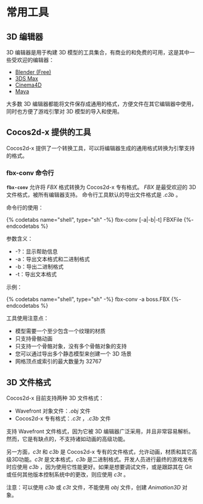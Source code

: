 # 常用工具

## 3D 编辑器

3D 编辑器是用于构建 3D 模型的工具集合，有商业的和免费的可用，这是其中一些受欢迎的编辑器：

* [Blender (Free)](http://www.blender.org/)
* [3DS Max](http://www.autodesk.com/products/3ds-max/overview)
* [Cinema4D](http://www.maxon.net/products/)
* [Maya](http://www.autodesk.com/products/maya/overview)

大多数 3D 编辑器都能将文件保存成通用的格式，方便文件在其它编辑器中使用，同时也方便了游戏引擎对 3D 模型的导入和使用。

## Cocos2d-x 提供的工具

Cocos2d-x 提供了一个转换工具，可以将编辑器生成的通用格式转换为引擎支持的格式。

### fbx-conv 命令行

__`fbx-conv`__ 允许将 _FBX_ 格式转换为 Cocos2d-x 专有格式。 _FBX_ 是最受欢迎的 3D 文件格式，被所有编辑器支持。 命令行工具默认的导出文件格式是 _.c3b_ 。

命令行的使用：

{% codetabs name="shell", type="sh" -%}
fbx-conv [-a|-b|-t] FBXFile
{%- endcodetabs %}

参数含义：

* -?：显示帮助信息
* -a：导出文本格式和二进制格式
* -b：导出二进制格式
* -t：导出文本格式

示例：

{% codetabs name="shell", type="sh" -%}
fbx-conv -a boss.FBX
{%- endcodetabs %}

工具使用注意点：

* 模型需要一个至少包含一个纹理的材质
* 只支持骨骼动画
* 只支持一个骨骼对象，没有多个骨骼对象的支持
* 您可以通过导出多个静态模型来创建一个 3D 场景
* 网格顶点或索引的最大数量为 32767

## 3D 文件格式

Cocos2d-x 目前支持两种 3D 文件格式：

* Wavefront 对象文件：_.obj_ 文件
* Cocos2d-x 专有格式：_.c3t_ ，_.c3b_ 文件

支持 Wavefront 文件格式，因为它被 3D 编辑器广泛采用，并且非常容易解析。然而，它是有缺点的，不支持诸如动画的高级功能。

另一方面，_c3t_ 和 _c3b_ 是 Cocos2d-x 专有的文件格式，允许动画，材质和其它高级3D功能。_c3t_ 是文本格式，_c3b_ 是二进制格式。开发人员进行最终的游戏发布时应使用 _c3b_ ，因为使用它性能更好。如果是想要调试文件，或是跟踪其在 Git 或任何其他版本控制系统中的更改，则应使用 _c3t_ 。

注意：可以使用 _c3b_ 或 _c3t_ 文件，不能使用 _obj_ 文件，创建 _Animation3D_ 对象。
